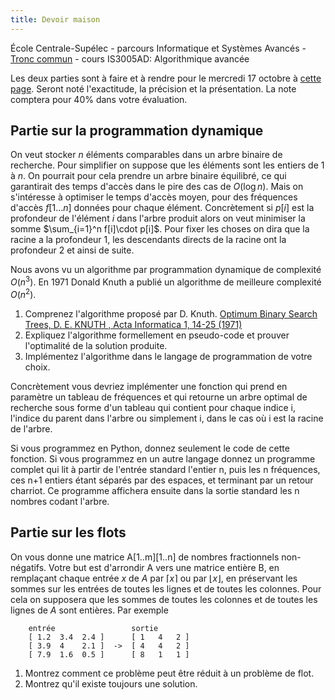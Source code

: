 ```yaml
---
title: Devoir maison
---
```


École Centrale-Supélec - parcours Informatique et Systèmes Avancés - [Tronc commun](http://www.isia.ecp.fr/welcome_to_www_ecp_fr_cms_site_isia/isia___formation/cours_tronc_commun) - cours IS3005AD: Algorithmique avancée


Les deux parties sont à faire et à rendre pour le mercredi 17 octobre à [cette page](http://www-desir.lip6.fr/~durrc/Iut/rendre/).  Seront noté l'exactitude, la précision et la présentation.  La note comptera pour 40% dans votre évaluation.

## Partie sur la programmation dynamique


On veut stocker $n$ éléments comparables dans un arbre binaire de recherche.
Pour simplifier on suppose que les éléments sont les entiers de $1$ à $n$.
On pourrait pour cela prendre un arbre binaire équilibré, ce qui garantirait des temps d'accès dans le pire des cas de $O(\log n)$.  Mais on s'intéresse à optimiser le temps d'accès moyen, pour des fréquences d'accès $f[1\ldots n]$ données pour chaque élément.
Concrètement si $p[i]$ est la profondeur de l'élément $i$ dans l'arbre produit alors on veut minimiser la somme $\sum_{i=1}^n f[i]\cdot p[i]$.
Pour fixer les choses on dira que la racine a la profondeur $1$, les descendants directs de la racine ont la profondeur $2$ et ainsi de suite.

Nous avons vu un algorithme par programmation dynamique de complexité $O(n^3)$.
En 1971 Donald Knuth a publié un algorithme de meilleure complexité $O(n^2)$.

1. Comprenez l'algorithme proposé par D. Knuth. [Optimum Binary Search Trees, D. E. KNUTH , Acta Informatica 1, 14-25 (1971) ](http://www.inrg.csie.ntu.edu.tw/algorithm2014/presentation/Knuth71.pdf)
2. Expliquez l'algorithme formellement en pseudo-code et prouver l'optimalité de la solution produite.
3. Implémentez l'algorithme dans le langage de programmation de votre choix. 

Concrètement vous devriez implémenter une fonction qui prend en paramètre un tableau de fréquences et qui retourne un arbre optimal de recherche sous forme d'un tableau qui contient pour chaque indice i, l'indice du parent dans l'arbre ou simplement i, dans le cas où i est la racine de l'arbre.

Si vous programmez en Python, donnez seulement le code de cette fonction. Si vous programmez en un autre langage donnez un programme complet qui lit à partir de l'entrée standard l'entier n, puis les n fréquences, ces n+1 entiers étant séparés par des espaces, et terminant par un retour charriot.  Ce programme affichera ensuite dans la sortie standard les n nombres codant l'arbre.

## Partie sur les flots

On vous donne une matrice A[1..m][1..n] de nombres fractionnels non-négatifs.  Votre but est d'arrondir A vers une matrice entière B, en remplaçant chaque entrée $x$ de $A$ par $\lceil x\rceil$  ou par $\lfloor x\rfloor$, en préservant les sommes sur les entrées de toutes les lignes et de toutes les colonnes.  Pour cela on supposera que les sommes de toutes les colonnes et de toutes les lignes de $A$ sont entières.
Par exemple


		entrée                 sortie
		[ 1.2  3.4  2.4 ]      [ 1   4   2 ]
		[ 3.9  4    2.1 ]  ->  [ 4   4   2 ]
		[ 7.9  1.6  0.5 ]      [ 8   1   1 ]

1. Montrez comment ce problème peut être réduit à un problème de flot.
2. Montrez qu'il existe toujours une solution.

